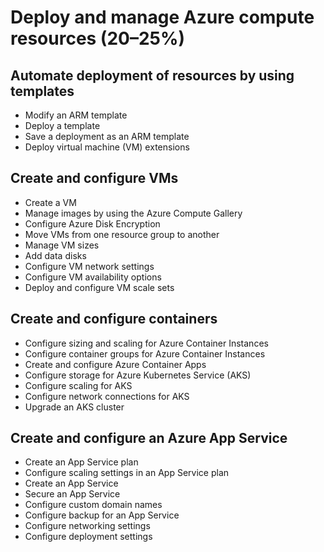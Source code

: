 # Deploy and manage Azure compute resources (20–25%)

## Automate deployment of resources by using templates

- Modify an ARM template
- Deploy a template
- Save a deployment as an ARM template
- Deploy virtual machine (VM) extensions

## Create and configure VMs

- Create a VM
- Manage images by using the Azure Compute Gallery
- Configure Azure Disk Encryption
- Move VMs from one resource group to another
- Manage VM sizes
- Add data disks
- Configure VM network settings
- Configure VM availability options
- Deploy and configure VM scale sets

## Create and configure containers

- Configure sizing and scaling for Azure Container Instances
- Configure container groups for Azure Container Instances
- Create and configure Azure Container Apps
- Configure storage for Azure Kubernetes Service (AKS)
- Configure scaling for AKS
- Configure network connections for AKS
- Upgrade an AKS cluster

## Create and configure an Azure App Service

- Create an App Service plan
- Configure scaling settings in an App Service plan
- Create an App Service
- Secure an App Service
- Configure custom domain names
- Configure backup for an App Service
- Configure networking settings
- Configure deployment settings
